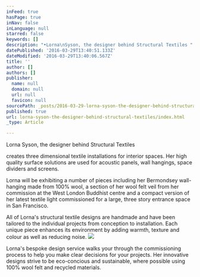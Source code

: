 ```yaml
---
inFeed: true
hasPage: true
inNav: false
inLanguage: null
starred: false
keywords: []
description: "•Lorna\nSyson, the designer behind Structural Textiles "
datePublished: '2016-03-29T13:40:51.133Z'
dateModified: '2016-03-29T13:40:06.567Z'
title: ''
author: []
authors: []
publisher:
  name: null
  domain: null
  url: null
  favicon: null
sourcePath: _posts/2016-03-29-lorna-syson-the-designer-behind-structural-textiles.md
published: true
url: lorna-syson-the-designer-behind-structural-textiles/index.html
_type: Article

---
```

Lorna
Syson, the designer behind Structural Textiles 

creates three dimensional textile installations
for interior spaces. Her high quality surface solutions are used for acoustic
panels, wall hangings, space dividers and screens. 

Lorna
will be exhibiting a number of pieces including her Bermondsey wall-hanging
made from 100% wool, a section of her wool felt veil from her commission at the
West London Buddhist centre and a compact version of her latest textile light
commissioned for a large, three story entrance space in San Francisco.

All of Lorna's structural textile designs are handmade and
have been tailored to the individual projects from conception to installation.
Each unique piece enhances its environment by adding warmth, texture and colour
as well as reducing noise.
![](https://the-grid-user-content.s3-us-west-2.amazonaws.com/d463fea2-2655-4e23-98c1-f8363db42214.jpg)

Lorna's bespoke design service walks your
through the commissioning process to help you make clear decisions for your
projects. Her innovative designs strive to be eco-concious and sustainable, where
possible using 100% wool felt and recycled materials.